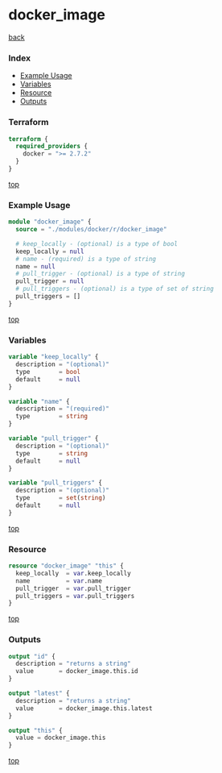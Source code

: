 # docker_image

[back](../docker.md)

### Index

- [Example Usage](#example-usage)
- [Variables](#variables)
- [Resource](#resource)
- [Outputs](#outputs)

### Terraform

```terraform
terraform {
  required_providers {
    docker = ">= 2.7.2"
  }
}
```

[top](#index)

### Example Usage

```terraform
module "docker_image" {
  source = "./modules/docker/r/docker_image"

  # keep_locally - (optional) is a type of bool
  keep_locally = null
  # name - (required) is a type of string
  name = null
  # pull_trigger - (optional) is a type of string
  pull_trigger = null
  # pull_triggers - (optional) is a type of set of string
  pull_triggers = []
}
```

[top](#index)

### Variables

```terraform
variable "keep_locally" {
  description = "(optional)"
  type        = bool
  default     = null
}

variable "name" {
  description = "(required)"
  type        = string
}

variable "pull_trigger" {
  description = "(optional)"
  type        = string
  default     = null
}

variable "pull_triggers" {
  description = "(optional)"
  type        = set(string)
  default     = null
}
```

[top](#index)

### Resource

```terraform
resource "docker_image" "this" {
  keep_locally  = var.keep_locally
  name          = var.name
  pull_trigger  = var.pull_trigger
  pull_triggers = var.pull_triggers
}
```

[top](#index)

### Outputs

```terraform
output "id" {
  description = "returns a string"
  value       = docker_image.this.id
}

output "latest" {
  description = "returns a string"
  value       = docker_image.this.latest
}

output "this" {
  value = docker_image.this
}
```

[top](#index)